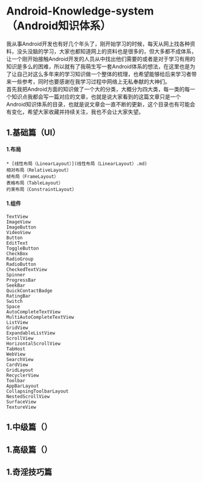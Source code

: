 # Android-Knowledge-system（Android知识体系）

我从事Android开发也有好几个年头了，刚开始学习的时候，每天从网上找各种资料，没头没脑的学习，大家也都知道网上的资料也是很多的，但大多都不成体系，让一个刚开始接触Android开发的人员从中找出他们需要的或者是对于学习有用的知识是多么的困难，所以就有了我萌生写一套Android体系的想法，在这里也是为了让自己对这么多年来的学习知识做一个整体的梳理，也希望能够给后来学习者带来一些参考，同时也要感谢在我学习过程中网络上无私奉献的大神们。  
首先我把Android方面的知识做了一个大的分类，大概分为四大类，每一类的每一个知识点我都会写一篇对应的文章，也就是说大家看到的这篇文章只是一个Android知识体系的目录，也就是说文章会一直不断的更新，这个目录也有可能会有变化，希望大家收藏并持续关注，我也不会让大家失望。

## 1.基础篇（UI）

#### 1.布局

```
* [线性布局（LinearLayout）](线性布局（LinearLayout）.md)
相对布局（RelativeLayout）
帧布局（FrameLayout）
表格布局（TableLayout）
约束布局（ConstraintLayout）
```

#### 1.组件

```
TextView
ImageView
ImageButton
VideoView
Button
EditText
ToggleButton
CheckBox
RadioGroup
RadioButton
CheckedTextView
Spinner
ProgressBar
SeekBar
QuickContactBadge
RatingBar
Switch
Space
AutoCompleteTextView
MultiAutoCompleteTextView
ListView
GridView
ExpandableListView
ScrollView
HorizontalScrollView
TabHost
WebView
SearchView
CardView
GridLayout
RecyclerView
Toolbar
AppBarLayout
CollapsingToolbarLayout
NestedScrollView
SurfaceView
TextureView
```

## 1.中级篇（）

## 1.高级篇（）

## 1.奇淫技巧篇



